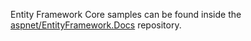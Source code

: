 Entity Framework Core samples can be found inside the [aspnet/EntityFramework.Docs][1] repository.

  [1]: https://github.com/aspnet/EntityFramework.Docs/tree/master/samples/core
